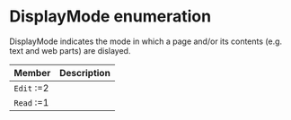 # DisplayMode enumeration
DisplayMode indicates the mode in which a page and/or its contents (e.g. text and web parts) are dislayed.

| Member	   | Description|
|:-------------|:-------|
|`Edit` :=2      |  |
|`Read` :=1      |  |
